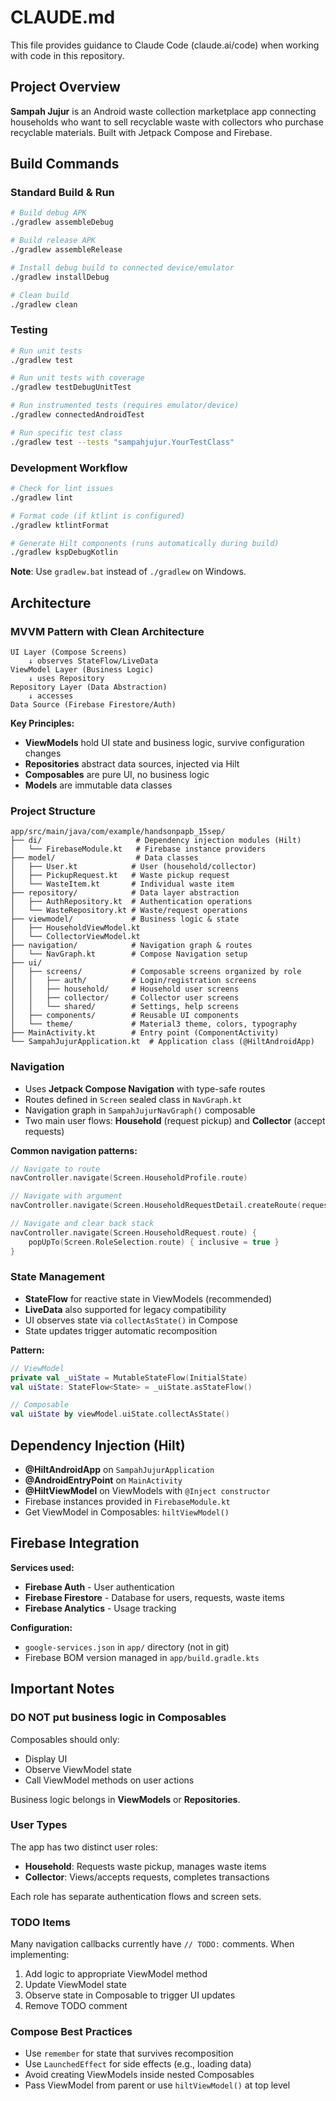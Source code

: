 # CLAUDE.md

This file provides guidance to Claude Code (claude.ai/code) when working with code in this repository.

## Project Overview

**Sampah Jujur** is an Android waste collection marketplace app connecting households who want to sell recyclable waste with collectors who purchase recyclable materials. Built with Jetpack Compose and Firebase.

## Build Commands

### Standard Build & Run
```bash
# Build debug APK
./gradlew assembleDebug

# Build release APK
./gradlew assembleRelease

# Install debug build to connected device/emulator
./gradlew installDebug

# Clean build
./gradlew clean
```

### Testing
```bash
# Run unit tests
./gradlew test

# Run unit tests with coverage
./gradlew testDebugUnitTest

# Run instrumented tests (requires emulator/device)
./gradlew connectedAndroidTest

# Run specific test class
./gradlew test --tests "sampahjujur.YourTestClass"
```

### Development Workflow
```bash
# Check for lint issues
./gradlew lint

# Format code (if ktlint is configured)
./gradlew ktlintFormat

# Generate Hilt components (runs automatically during build)
./gradlew kspDebugKotlin
```

**Note**: Use `gradlew.bat` instead of `./gradlew` on Windows.

## Architecture

### MVVM Pattern with Clean Architecture

```
UI Layer (Compose Screens)
    ↓ observes StateFlow/LiveData
ViewModel Layer (Business Logic)
    ↓ uses Repository
Repository Layer (Data Abstraction)
    ↓ accesses
Data Source (Firebase Firestore/Auth)
```

**Key Principles:**
- **ViewModels** hold UI state and business logic, survive configuration changes
- **Repositories** abstract data sources, injected via Hilt
- **Composables** are pure UI, no business logic
- **Models** are immutable data classes

### Project Structure

```
app/src/main/java/com/example/handsonpapb_15sep/
├── di/                     # Dependency injection modules (Hilt)
│   └── FirebaseModule.kt   # Firebase instance providers
├── model/                  # Data classes
│   ├── User.kt            # User (household/collector)
│   ├── PickupRequest.kt   # Waste pickup request
│   └── WasteItem.kt       # Individual waste item
├── repository/            # Data layer abstraction
│   ├── AuthRepository.kt  # Authentication operations
│   └── WasteRepository.kt # Waste/request operations
├── viewmodel/             # Business logic & state
│   ├── HouseholdViewModel.kt
│   └── CollectorViewModel.kt
├── navigation/            # Navigation graph & routes
│   └── NavGraph.kt        # Compose Navigation setup
├── ui/
│   ├── screens/           # Composable screens organized by role
│   │   ├── auth/          # Login/registration screens
│   │   ├── household/     # Household user screens
│   │   ├── collector/     # Collector user screens
│   │   └── shared/        # Settings, help screens
│   ├── components/        # Reusable UI components
│   └── theme/             # Material3 theme, colors, typography
├── MainActivity.kt        # Entry point (ComponentActivity)
└── SampahJujurApplication.kt  # Application class (@HiltAndroidApp)
```

### Navigation

- Uses **Jetpack Compose Navigation** with type-safe routes
- Routes defined in `Screen` sealed class in `NavGraph.kt`
- Navigation graph in `SampahJujurNavGraph()` composable
- Two main user flows: **Household** (request pickup) and **Collector** (accept requests)

**Common navigation patterns:**
```kotlin
// Navigate to route
navController.navigate(Screen.HouseholdProfile.route)

// Navigate with argument
navController.navigate(Screen.HouseholdRequestDetail.createRoute(requestId))

// Navigate and clear back stack
navController.navigate(Screen.HouseholdRequest.route) {
    popUpTo(Screen.RoleSelection.route) { inclusive = true }
}
```

### State Management

- **StateFlow** for reactive state in ViewModels (recommended)
- **LiveData** also supported for legacy compatibility
- UI observes state via `collectAsState()` in Compose
- State updates trigger automatic recomposition

**Pattern:**
```kotlin
// ViewModel
private val _uiState = MutableStateFlow(InitialState)
val uiState: StateFlow<State> = _uiState.asStateFlow()

// Composable
val uiState by viewModel.uiState.collectAsState()
```

## Dependency Injection (Hilt)

- **@HiltAndroidApp** on `SampahJujurApplication`
- **@AndroidEntryPoint** on `MainActivity`
- **@HiltViewModel** on ViewModels with `@Inject constructor`
- Firebase instances provided in `FirebaseModule.kt`
- Get ViewModel in Composables: `hiltViewModel()`

## Firebase Integration

**Services used:**
- **Firebase Auth** - User authentication
- **Firebase Firestore** - Database for users, requests, waste items
- **Firebase Analytics** - Usage tracking

**Configuration:**
- `google-services.json` in `app/` directory (not in git)
- Firebase BOM version managed in `app/build.gradle.kts`

## Important Notes

### DO NOT put business logic in Composables
Composables should only:
- Display UI
- Observe ViewModel state
- Call ViewModel methods on user actions

Business logic belongs in **ViewModels** or **Repositories**.

### User Types
The app has two distinct user roles:
- **Household**: Requests waste pickup, manages waste items
- **Collector**: Views/accepts requests, completes transactions

Each role has separate authentication flows and screen sets.

### TODO Items
Many navigation callbacks currently have `// TODO:` comments. When implementing:
1. Add logic to appropriate ViewModel method
2. Update ViewModel state
3. Observe state in Composable to trigger UI updates
4. Remove TODO comment

### Compose Best Practices
- Use `remember` for state that survives recomposition
- Use `LaunchedEffect` for side effects (e.g., loading data)
- Avoid creating ViewModels inside nested Composables
- Pass ViewModel from parent or use `hiltViewModel()` at top level
